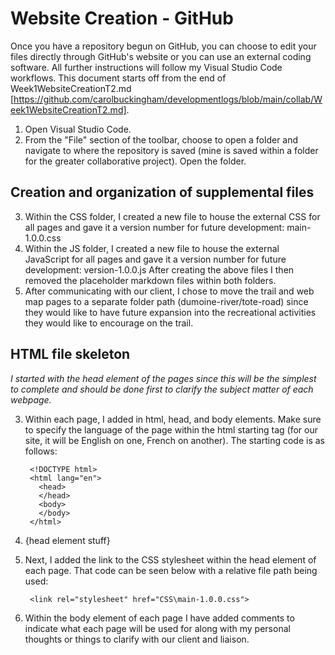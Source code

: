 # Website Creation - GitHub
Once you have a repository begun on GitHub, you can choose to edit your files directly through GitHub's website or you can use an external coding software. All further instructions will follow my Visual Studio Code workflows. This document starts off from the end of Week1WebsiteCreationT2.md [https://github.com/carolbuckingham/developmentlogs/blob/main/collab/Week1WebsiteCreationT2.md].

1. Open Visual Studio Code. 
2. From the "File" section of the toolbar, choose to open a folder and navigate to where the repository is saved (mine is saved within a folder for the greater collaborative project). Open the folder.

## Creation and organization of supplemental files
3. Within the CSS folder, I created a new file to house the external CSS for all pages and gave it a version number for future development: main-1.0.0.css
4. Within the JS folder, I created a new file to house the external JavaScript for all pages and gave it a version number for future development: version-1.0.0.js
After creating the above files I then removed the placeholder markdown files within both folders.
5. After communicating with our client, I chose to move the trail and web map pages to a separate folder path (dumoine-river/tote-road) since they would like to have future expansion into the recreational activities they would like to encourage on the trail.

## HTML file skeleton
*I started with the head element of the pages since this will be the simplest to complete and should be done first to clarify the subject matter of each webpage.*

3. Within each page, I added in html, head, and body elements. Make sure to specify the language of the page within the html starting tag (for our site, it will be English on one, French on another). The starting code is as follows:

        <!DOCTYPE html>
        <html lang="en">
          <head>
          </head>
          <body>
          </body>
        </html>

4. {head element stuff}

6. Next, I added the link to the CSS stylesheet within the head element of each page. That code can be seen below with a relative file path being used:

        <link rel="stylesheet" href="CSS\main-1.0.0.css">

6. Within the body element of each page I have added comments to indicate what each page will be used for along with my personal thoughts or things to clarify with our client and liaison.

